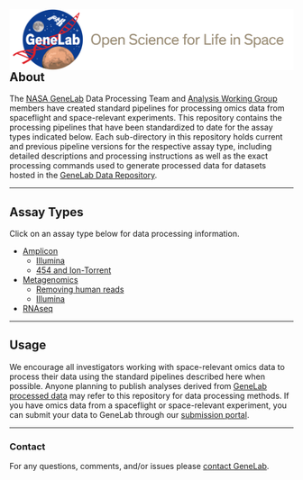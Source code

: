 <img src="images/NASA_GeneLab_logo-2019.png" align="left" alt=""/>

## About
The [NASA GeneLab](https://genelab.nasa.gov/) Data Processing Team and [Analysis Working Group](https://genelab.nasa.gov/awg/charter) members have created standard pipelines for processing omics data from spaceflight and space-relevant experiments. This repository contains the processing pipelines that have been standardized to date for the assay types indicated below. Each sub-directory in this repository holds current and previous pipeline versions for the respective assay type, including detailed descriptions and processing instructions as well as the exact processing commands used to generate processed data for datasets hosted in the [GeneLab Data Repository](https://genelab-data.ndc.nasa.gov/genelab/projects).

---

## Assay Types
Click on an assay type below for data processing information.  
- [Amplicon](Amplicon)  
  - [Illumina](Amplicon/Illumina)  
  - [454 and Ion-Torrent](Amplicon/454-and-IonTorrent)  
- [Metagenomics](Metagenomics)  
  - [Removing human reads](Metagenomics/Remove_human_reads_from_raw_data)  
  - [Illumina](Metagenomic/Illumina)  
- [RNAseq](RNAseq)  

---

## Usage
We encourage all investigators working with space-relevant omics data to process their data using the standard pipelines described here when possible. Anyone planning to publish analyses derived from [GeneLab processed data](https://genelab-data.ndc.nasa.gov/genelab/projects) may refer to this repository for data processing methods. If you have omics data from a spaceflight or space-relevant experiment, you can submit your data to GeneLab through our [submission portal](https://genelab-data.ndc.nasa.gov/geode-sso-login/).

---

### Contact
For any questions, comments, and/or issues please [contact GeneLab](https://genelab.nasa.gov/help/contact).
